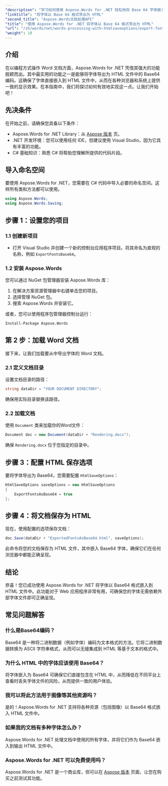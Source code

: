 ```yaml
---
"description": "学习如何使用 Aspose.Words for .NET 轻松地将 Base 64 字体嵌入 HTML 文件中。本分步指南将帮助您确保字体在各种浏览器和平台上的显示一致性。"
"linktitle": "将字体以 Base 64 格式导出为 HTML"
"second_title": "Aspose.Words文档处理API"
"title": "使用 Aspose.Words for .NET 将字体以 Base 64 格式导出为 HTML"
"url": "/zh/words/net/words-processing-with-htmlsaveoptions/export-fonts-as-base-64-to-html/"
"weight": 10
---
```


## 介绍

在以编程方式操作 Word 文档方面，Aspose.Words for .NET 凭借其强大的功能脱颖而出。其中最实用的功能之一是能够将字体导出为 HTML 文件中的 Base64 编码。这确保了字体直接嵌入到 HTML 文件中，从而在各种浏览器和系统上提供一致的显示效果。在本指南中，我们将探讨如何有效地实现这一点。让我们开始吧！

## 先决条件

在开始之前，请确保您具备以下条件：

- Aspose.Words for .NET Library：从 [Aspose 版本](https://releases.aspose.com/words/net/) 页。
- .NET 开发环境：您可以使用任何 IDE，但建议使用 Visual Studio，因为它具有丰富的功能。
- C# 基础知识：熟悉 C# 将帮助您理解所提供的代码片段。

## 导入命名空间

要使用 Aspose.Words for .NET，您需要在 C# 代码中导入必要的命名空间。这样所有类和方法都可以使用。

```csharp
using Aspose.Words;
using Aspose.Words.Saving;
```

## 步骤 1：设置您的项目

### 1.1 创建新项目

- 打开 Visual Studio 并创建一个新的控制台应用程序项目。将其命名为直观的名称，例如 `ExportFontsBase64`。

### 1.2 安装 Aspose.Words

您可以通过 NuGet 包管理器安装 Aspose.Words 库：

1. 在解决方案资源管理器中右键单击您的项目。
2. 选择管理 NuGet 包。
3. 搜索 Aspose.Words 并安装它。

或者，您可以使用程序包管理器控制台运行：

```bash
Install-Package Aspose.Words
```

## 第 2 步：加载 Word 文档

接下来，让我们加载要从中导出字体的 Word 文档。

### 2.1 定义文档目录

设置文档目录的路径：

```csharp
string dataDir = "YOUR DOCUMENT DIRECTORY";
```

确保用实际目录替换该路径。

### 2.2 加载文档

使用 `Document` 类来加载你的Word文件：

```csharp
Document doc = new Document(dataDir + "Rendering.docx");
```

确保 `Rendering.docx` 位于您指定的目录中。

## 步骤 3：配置 HTML 保存选项

要将字体导出为 Base64，您需要配置 `HtmlSaveOptions`：

```csharp
HtmlSaveOptions saveOptions = new HtmlSaveOptions 
{ 
    ExportFontsAsBase64 = true 
};
```

## 步骤 4：将文档保存为 HTML

现在，使用配置的选项保存文档：

```csharp
doc.Save(dataDir + "ExportedFontsAsBase64.html", saveOptions);
```

此命令将您的文档保存为 HTML 文件，其中嵌入 Base64 字体，确保它们在任何浏览器中都能正确呈现。

## 结论

恭喜！您已成功使用 Aspose.Words for .NET 将字体以 Base64 格式嵌入到 HTML 文件中。此功能对于 Web 应用程序非常有用，可确保您的字体无需依赖外部字体文件即可正确呈现。

## 常见问题解答

### 什么是Base64编码？

Base64 是一种将二进制数据（例如字体）编码为文本格式的方法。它将二进制数据转换为 ASCII 字符串格式，从而可以无缝集成到 HTML 等基于文本的格式中。

### 为什么 HTML 中的字体应该使用 Base64？

将字体嵌入为 Base64 可确保它们直接包含在 HTML 中，从而降低在不同平台上查看时丢失字体文件的风险，从而提供一致的用户体验。

### 我可以将此方法用于图像等其他资源吗？

是的！Aspose.Words for .NET 支持将各种资源（包括图像）以 Base64 格式嵌入 HTML 文件中。

### 如果我的文档有多种字体怎么办？

Aspose.Words for .NET 处理文档中使用的所有字体，并将它们作为 Base64 嵌入到输出 HTML 文件中。

### Aspose.Words for .NET 可以免费使用吗？

Aspose.Words for .NET 是一个商业库，但可以在 [Aspose 版本](https://releases.aspose.com/) 页面，让您在购买之前测试其功能。